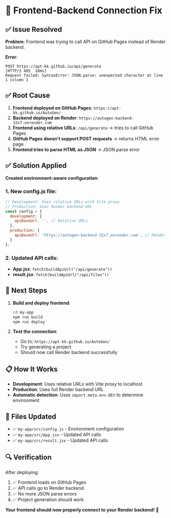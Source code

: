 # 🔧 Frontend-Backend Connection Fix

## ✅ Issue Resolved

**Problem**: Frontend was trying to call API on GitHub Pages instead of Render backend.

**Error**: 
```
POST https://apt-kk.github.io/api/generate
[HTTP/2 405  18ms]
Request failed: SyntaxError: JSON.parse: unexpected character at line 1 column 1
```

## ✅ Root Cause

1. **Frontend deployed on GitHub Pages**: `https://apt-kk.github.io/AutoGen/`
2. **Backend deployed on Render**: `https://autogen-backend-32x7.onrender.com`
3. **Frontend using relative URLs**: `/api/generate` → tries to call GitHub Pages
4. **GitHub Pages doesn't support POST requests** → returns HTML error page
5. **Frontend tries to parse HTML as JSON** → JSON parse error

## ✅ Solution Applied

**Created environment-aware configuration**:

### 1. **New config.js file**:
```javascript
// Development: Uses relative URLs with Vite proxy
// Production: Uses Render backend URL
const config = {
  development: {
    apiBaseUrl: '', // Relative URLs
  },
  production: {
    apiBaseUrl: 'https://autogen-backend-32x7.onrender.com', // Render backend
  }
};
```

### 2. **Updated API calls**:
- **App.jsx**: `fetch(buildApiUrl("/api/generate"))`
- **result.jsx**: `fetch(buildApiUrl("/api/files"))`

## 🚀 Next Steps

1. **Build and deploy frontend**:
   ```bash
   cd my-app
   npm run build
   npm run deploy
   ```

2. **Test the connection**:
   - Go to: `https://apt-kk.github.io/AutoGen/`
   - Try generating a project
   - Should now call Render backend successfully

## 📋 How It Works

- **Development**: Uses relative URLs with Vite proxy to localhost
- **Production**: Uses full Render backend URL
- **Automatic detection**: Uses `import.meta.env.DEV` to determine environment

## 📁 Files Updated

- ✅ `my-app/src/config.js` - Environment configuration
- ✅ `my-app/src/App.jsx` - Updated API calls
- ✅ `my-app/src/result.jsx` - Updated API calls

## 🔍 Verification

After deploying:
1. ✅ Frontend loads on GitHub Pages
2. ✅ API calls go to Render backend
3. ✅ No more JSON parse errors
4. ✅ Project generation should work

**Your frontend should now properly connect to your Render backend!** 🎉
